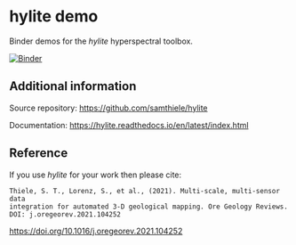 # hylite demo
Binder demos for the *hylite* hyperspectral toolbox. 

[![Binder](https://mybinder.org/badge_logo.svg)](https://mybinder.org/v2/gh/samthiele/hylite_demo2/HEAD)

Additional information
-----

Source repository: https://github.com/samthiele/hylite


Documentation: https://hylite.readthedocs.io/en/latest/index.html

Reference
------

If you use *hylite* for your work then please cite:


```
Thiele, S. T., Lorenz, S., et al., (2021). Multi-scale, multi-sensor data
integration for automated 3-D geological mapping. Ore Geology Reviews. DOI: j.oregeorev.2021.104252
```
https://doi.org/10.1016/j.oregeorev.2021.104252

